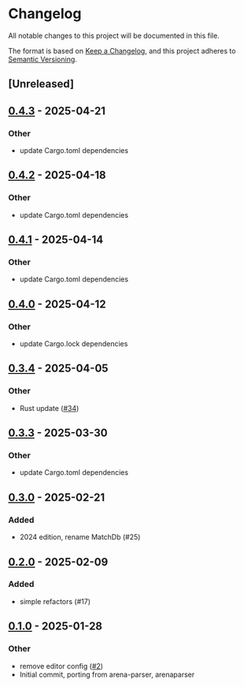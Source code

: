# Changelog

All notable changes to this project will be documented in this file.

The format is based on [Keep a Changelog](https://keepachangelog.com/en/1.0.0/),
and this project adheres to [Semantic Versioning](https://semver.org/spec/v2.0.0.html).

## [Unreleased]

## [0.4.3](https://github.com/gazure/arenabuddy/compare/arenabuddy_cli-v0.4.2...arenabuddy_cli-v0.4.3) - 2025-04-21

### Other

- update Cargo.toml dependencies

## [0.4.2](https://github.com/gazure/arenabuddy/compare/arenabuddy_cli-v0.4.1...arenabuddy_cli-v0.4.2) - 2025-04-18

### Other

- update Cargo.toml dependencies

## [0.4.1](https://github.com/gazure/arenabuddy/compare/arenabuddy_cli-v0.4.0...arenabuddy_cli-v0.4.1) - 2025-04-14

### Other

- update Cargo.toml dependencies

## [0.4.0](https://github.com/gazure/arenabuddy/compare/arenabuddy_cli-v0.3.4...arenabuddy_cli-v0.4.0) - 2025-04-12

### Other

- update Cargo.lock dependencies

## [0.3.4](https://github.com/gazure/arenabuddy/compare/arenabuddy_cli-v0.3.3...arenabuddy_cli-v0.3.4) - 2025-04-05

### Other

- Rust update ([#34](https://github.com/gazure/arenabuddy/pull/34))

## [0.3.3](https://github.com/gazure/arenabuddy/compare/arenabuddy_cli-v0.3.2...arenabuddy_cli-v0.3.3) - 2025-03-30

### Other

- update Cargo.toml dependencies

## [0.3.0](https://github.com/gazure/arenabuddy/compare/arenabuddy_cli-v0.2.3...arenabuddy_cli-v0.3.0) - 2025-02-21

### Added

- 2024 edition, rename MatchDb (#25)

## [0.2.0](https://github.com/gazure/arenabuddy/compare/arenabuddy_cli-v0.1.3...arenabuddy_cli-v0.2.0) - 2025-02-09

### Added

- simple refactors (#17)

## [0.1.0](https://github.com/gazure/arenabuddy/releases/tag/arenabuddy_cli-v0.1.0) - 2025-01-28

### Other

- remove editor config ([#2](https://github.com/gazure/arenabuddy/pull/2))
- Initial commit, porting from arena-parser, arenaparser
